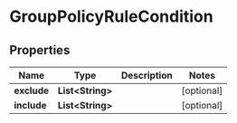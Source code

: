 

# GroupPolicyRuleCondition


## Properties

| Name | Type | Description | Notes |
|------------ | ------------- | ------------- | -------------|
|**exclude** | **List&lt;String&gt;** |  |  [optional] |
|**include** | **List&lt;String&gt;** |  |  [optional] |



